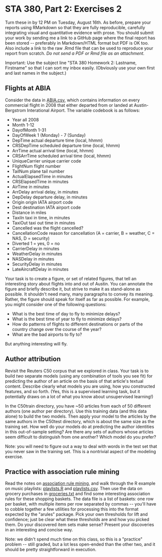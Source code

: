 # STA 380, Part 2: Exercises 2

Turn these in by 12 PM on Tuesday, August 16th.  As before, prepare your reports using RMarkdown so that they are fully reproducible, carefully integrating visual and quantitative evidence with prose.  You should submit your work by sending me a link to a GitHub page where the final report has been stored -- preferably in Markdown/HTML format but PDF is OK too.  Also include a link to the raw .Rmd file that can be used to reproduce your report from scratch.  _Do not send a PDF or Rmd file as an attachment._

Important: Use the subject line "STA 380 Homework 2: Lastname, Firstname" so that I can sort my inbox easily.  (Obviously use your own first and last names in the subject.)

## Flights at ABIA

Consider the data in [ABIA.csv](../data/ABIA.csv), which contains information on every commercial flight in 2008 that either departed from or landed at Austin-Bergstrom Interational Airport.  The variable codebook is as follows: 

- Year    all 2008  
- Month   1-12  
- DayofMonth  1-31
- DayOfWeek   1 (Monday) - 7 (Sunday)
- DepTime actual departure time (local, hhmm)
- CRSDepTime  scheduled departure time (local, hhmm)
- ArrTime actual arrival time (local, hhmm)
- CRSArrTime  scheduled arrival time (local, hhmm)
- UniqueCarrier   unique carrier code
- FlightNum   flight number
- TailNum plane tail number
- ActualElapsedTime   in minutes
- CRSElapsedTime  in minutes
- AirTime in minutes
- ArrDelay    arrival delay, in minutes
- DepDelay    departure delay, in minutes
- Origin  origin IATA airport code
- Dest    destination IATA airport code
- Distance    in miles
- TaxiIn  taxi in time, in minutes
- TaxiOut taxi out time in minutes
- Cancelled   was the flight cancelled?
- CancellationCode    reason for cancellation (A = carrier, B = weather, C = NAS, D = security)
- Diverted    1 = yes, 0 = no
- CarrierDelay    in minutes
- WeatherDelay    in minutes
- NASDelay    in minutes 
- SecurityDelay   in minutes  
- LateAircraftDelay   in minutes  

Your task is to create a figure, or set of related figures, that tell an interesting story about flights into and out of Austin.  You can annotate the figure and briefly describe it, but strive to make it as stand-alone as possible.  It shouldn't need many, many paragraphs to convey its meaning.  Rather, the figure should speak for itself as far as possible.  For example, you might consider one of the following questions: 

- What is the best time of day to fly to minimize delays?  
- What is the best time of year to fly to minimize delays?  
- How do patterns of flights to different destinations or parts of the country change over the course of the year?  
- What are the bad airports to fly to?  

But anything interesting will fly.


## Author attribution

Revisit the Reuters C50 corpus that we explored in class.  Your task is to build _two_ separate models (using any combination of tools you see fit) for predicting the author of an article on the basis of that article's textual content.  Describe clearly what models you are using, how you constructed features, and so forth.  (Yes, this is a supervised learning task, but it potentially draws on a lot of what you know about unsupervised learning!)

In the C50train directory, you have ~50 articles from each of 50 different authors (one author per directory).  Use this training data (and this data alone) to build the two models.  Then apply your model to the articles by the same authors in the C50test directory, which is about the same size as the training set.  How well do your models do at predicting the author identities in this out-of-sample setting?  Are there any sets of authors whose articles seem difficult to distinguish from one another?  Which model do you prefer?  

Note: you will need to figure out a way to deal with words in the test set that you never saw in the training set.  This is a nontrivial aspect of the modeling exercise.  


## Practice with association rule mining

Read the notes on [association rule mining](../notes/lec-AssociationRules.pdf), and walk through the R example on music playlists: [playlists.R](../R/playlists.R) and [playlists.csv](../data/playlists.csv).  Then use the data on grocery purchases in [groceries.txt](../data/groceries.txt) and find some interesting association rules for these shopping baskets.  The data file is a list of baskets: one row per basket, with multiple items per row separated by commas -- you'll have to cobble together a few utilities for processing this into the format expected by the "arules" package.  Pick your own thresholds for lift and confidence; just be clear what these thresholds are and how you picked them.  Do your discovered item sets make sense?  Present your discoveries in an interesting and concise way.  

Note: we didn't spend much time on this class, so this is a "practice" problem -- still graded, but a lot less open-ended than the other two, and it should be pretty straightforward in execution.
